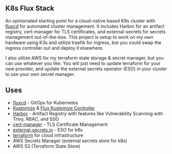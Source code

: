 ## K8s Flux Stack
An opinionated starting point for a cloud-native based K8s cluster with [fluxcd](https://fluxcd.io) for automated cluster management. It includes Harbor for an artifact registry, cert-manager for TLS certificates, and external-secrets for secrets management out-of-the-box. This project is setup to work on my own hardware using K3s and utilize traefik for ingress, but you could swap the ingress controller out and deploy it elsewhere.

I also utilize AWS for my terraform state storage & secret manager, but you can use whatever you like. You will just need to update terraform for your new provider, and update the external secrets operator (ESO) in your cluster to use your own secret manager.

## Uses
- [fluxcd](https://fluxcd.io) - GitOps for Kubernetes
- [Kustomize](https://kustomize.io/) & [Flux Kustomize Controller](https://github.com/fluxcd/kustomize-controller)
- [Harbor](https://goharbor.io) - Artifact Registry with features like Vulnerability Scanning with Trivy, RBAC, and SSO
- [cert-manager](https://cert-manager.io) - TLS Certificate Management
- [external-secrets.io](https://external-secrets.io) - ESO for k8s
- [terraform](https://www.terraform.io) for cloud infrastructure
- AWS Secrets Manager (external secrets store for k8s)
- AWS S3 (Terraform State Store)

